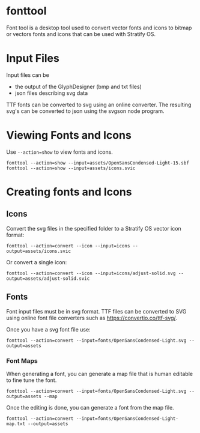 # fonttool

Font tool is a desktop tool used to convert vector fonts and icons to bitmap or vectors fonts and icons that can be used with Stratify OS.

# Input Files

Input files can be 

- the output of the GlyphDesigner (bmp and txt files)
- json files describing svg data

TTF fonts can be converted to svg using an online converter. The resulting svg's can be converted to json using the svgson node program.

# Viewing Fonts and Icons

Use `--action=show` to view fonts and icons.

```
fonttool --action=show --input=assets/OpenSansCondensed-Light-15.sbf
fonttool --action=show --input=assets/icons.svic
```

# Creating fonts and Icons

## Icons

Convert the svg files in the specified folder to a Stratify OS vector icon format:

```
fonttool --action=convert --icon --input=icons --output=assets/icons.svic
```

Or convert a single icon:

```
fonttool --action=convert --icon --input=icons/adjust-solid.svg --output=assets/adjust-solid.svic
```

## Fonts

Font input files must be in svg format. TTF files can be converted to SVG using online font file converters such as https://convertio.co/ttf-svg/.

Once you have a svg font file use:

```
fonttool --action=convert --input=fonts/OpenSansCondensed-Light.svg --output=assets
```

### Font Maps

When generating a font, you can generate a map file that is human editable to fine tune the font.

```
fonttool --action=convert --input=fonts/OpenSansCondensed-Light.svg --output=assets --map
```

Once the editing is done, you can generate a font from the map file.

```
fonttool --action=convert --input=fonts/OpenSansCondensed-Light-map.txt --output=assets
```
